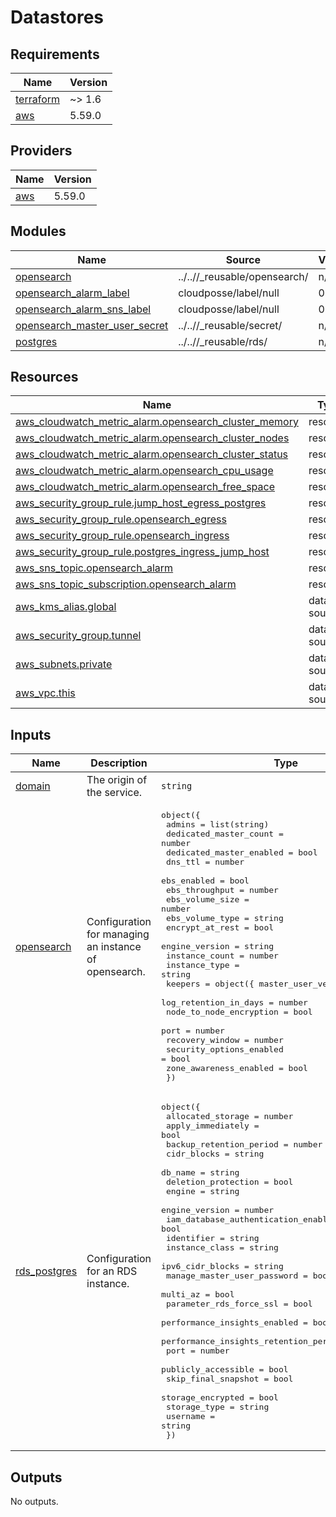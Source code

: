 # Datastores

<!-- BEGIN_TF_DOCS -->
## Requirements

| Name | Version |
|------|---------|
| <a name="requirement_terraform"></a> [terraform](#requirement\_terraform) | ~> 1.6 |
| <a name="requirement_aws"></a> [aws](#requirement\_aws) | 5.59.0 |

## Providers

| Name | Version |
|------|---------|
| <a name="provider_aws"></a> [aws](#provider\_aws) | 5.59.0 |

## Modules

| Name | Source | Version |
|------|--------|---------|
| <a name="module_opensearch"></a> [opensearch](#module\_opensearch) | ../..//_reusable/opensearch/ | n/a |
| <a name="module_opensearch_alarm_label"></a> [opensearch\_alarm\_label](#module\_opensearch\_alarm\_label) | cloudposse/label/null | 0.25.0 |
| <a name="module_opensearch_alarm_sns_label"></a> [opensearch\_alarm\_sns\_label](#module\_opensearch\_alarm\_sns\_label) | cloudposse/label/null | 0.25.0 |
| <a name="module_opensearch_master_user_secret"></a> [opensearch\_master\_user\_secret](#module\_opensearch\_master\_user\_secret) | ../..//_reusable/secret/ | n/a |
| <a name="module_postgres"></a> [postgres](#module\_postgres) | ../..//_reusable/rds/ | n/a |

## Resources

| Name | Type |
|------|------|
| [aws_cloudwatch_metric_alarm.opensearch_cluster_memory](https://registry.terraform.io/providers/hashicorp/aws/5.59.0/docs/resources/cloudwatch_metric_alarm) | resource |
| [aws_cloudwatch_metric_alarm.opensearch_cluster_nodes](https://registry.terraform.io/providers/hashicorp/aws/5.59.0/docs/resources/cloudwatch_metric_alarm) | resource |
| [aws_cloudwatch_metric_alarm.opensearch_cluster_status](https://registry.terraform.io/providers/hashicorp/aws/5.59.0/docs/resources/cloudwatch_metric_alarm) | resource |
| [aws_cloudwatch_metric_alarm.opensearch_cpu_usage](https://registry.terraform.io/providers/hashicorp/aws/5.59.0/docs/resources/cloudwatch_metric_alarm) | resource |
| [aws_cloudwatch_metric_alarm.opensearch_free_space](https://registry.terraform.io/providers/hashicorp/aws/5.59.0/docs/resources/cloudwatch_metric_alarm) | resource |
| [aws_security_group_rule.jump_host_egress_postgres](https://registry.terraform.io/providers/hashicorp/aws/5.59.0/docs/resources/security_group_rule) | resource |
| [aws_security_group_rule.opensearch_egress](https://registry.terraform.io/providers/hashicorp/aws/5.59.0/docs/resources/security_group_rule) | resource |
| [aws_security_group_rule.opensearch_ingress](https://registry.terraform.io/providers/hashicorp/aws/5.59.0/docs/resources/security_group_rule) | resource |
| [aws_security_group_rule.postgres_ingress_jump_host](https://registry.terraform.io/providers/hashicorp/aws/5.59.0/docs/resources/security_group_rule) | resource |
| [aws_sns_topic.opensearch_alarm](https://registry.terraform.io/providers/hashicorp/aws/5.59.0/docs/resources/sns_topic) | resource |
| [aws_sns_topic_subscription.opensearch_alarm](https://registry.terraform.io/providers/hashicorp/aws/5.59.0/docs/resources/sns_topic_subscription) | resource |
| [aws_kms_alias.global](https://registry.terraform.io/providers/hashicorp/aws/5.59.0/docs/data-sources/kms_alias) | data source |
| [aws_security_group.tunnel](https://registry.terraform.io/providers/hashicorp/aws/5.59.0/docs/data-sources/security_group) | data source |
| [aws_subnets.private](https://registry.terraform.io/providers/hashicorp/aws/5.59.0/docs/data-sources/subnets) | data source |
| [aws_vpc.this](https://registry.terraform.io/providers/hashicorp/aws/5.59.0/docs/data-sources/vpc) | data source |

## Inputs

| Name | Description | Type | Default | Required |
|------|-------------|------|---------|:--------:|
| <a name="input_domain"></a> [domain](#input\_domain) | The origin of the service. | `string` | n/a | yes |
| <a name="input_opensearch"></a> [opensearch](#input\_opensearch) | Configuration for managing an instance of opensearch. | <pre>object({<br>    admins                   = list(string)<br>    dedicated_master_count   = number<br>    dedicated_master_enabled = bool<br>    dns_ttl                  = number<br>    ebs_enabled              = bool<br>    ebs_throughput           = number<br>    ebs_volume_size          = number<br>    ebs_volume_type          = string<br>    encrypt_at_rest          = bool<br>    engine_version           = string<br>    instance_count           = number<br>    instance_type            = string<br>    keepers                  = object({ master_user_version = number })<br>    log_retention_in_days    = number<br>    node_to_node_encryption  = bool<br>    port                     = number<br>    recovery_window          = number<br>    security_options_enabled = bool<br>    zone_awareness_enabled   = bool<br>  })</pre> | n/a | yes |
| <a name="input_rds_postgres"></a> [rds\_postgres](#input\_rds\_postgres) | Configuration for an RDS instance. | <pre>object({<br>    allocated_storage                     = number<br>    apply_immediately                     = bool<br>    backup_retention_period               = number<br>    cidr_blocks                           = string<br>    db_name                               = string<br>    deletion_protection                   = bool<br>    engine                                = string<br>    engine_version                        = number<br>    iam_database_authentication_enabled   = bool<br>    identifier                            = string<br>    instance_class                        = string<br>    ipv6_cidr_blocks                      = string<br>    manage_master_user_password           = bool<br>    multi_az                              = bool<br>    parameter_rds_force_ssl               = bool<br>    performance_insights_enabled          = bool<br>    performance_insights_retention_period = number<br>    port                                  = number<br>    publicly_accessible                   = bool<br>    skip_final_snapshot                   = bool<br>    storage_encrypted                     = bool<br>    storage_type                          = string<br>    username                              = string<br>  })</pre> | n/a | yes |

## Outputs

No outputs.
<!-- END_TF_DOCS -->